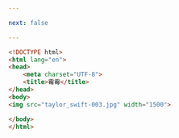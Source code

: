 ```yaml
---

next: false

---
```




<BlogInfo id="137"/>

```html
<!DOCTYPE html>
<html lang="en">
<head>
    <meta charset="UTF-8">
    <title>霉霉</title>
</head>
<body>
<img src="taylor_swift-003.jpg" width="1500">

</body>
</html>
```



<ActionBox />
